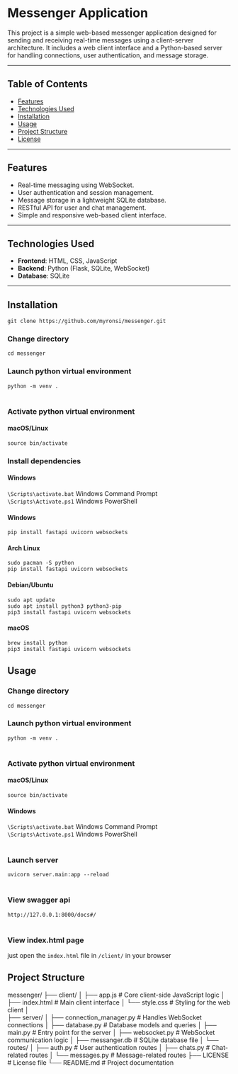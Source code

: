 # Messenger Application

This project is a simple web-based messenger application designed for sending and receiving real-time messages using a client-server architecture. It includes a web client interface and a Python-based server for handling connections, user authentication, and message storage.

---

## Table of Contents
- [Features](#features)
- [Technologies Used](#technologies-used)
- [Installation](#installation)
- [Usage](#usage)
- [Project Structure](#project-structure)
- [License](#license)

---

## Features
- Real-time messaging using WebSocket.
- User authentication and session management.
- Message storage in a lightweight SQLite database.
- RESTful API for user and chat management.
- Simple and responsive web-based client interface.

---

## Technologies Used
- **Frontend**: HTML, CSS, JavaScript
- **Backend**: Python (Flask, SQLite, WebSocket)
- **Database**: SQLite

---

## Installation
`git clone https://github.com/myronsi/messenger.git`

### Change directory
`cd messenger`


### Launch python virtual environment
`python -m venv .`
<br>
<br>

### Activate python virtual environment
#### macOS/Linux
`source bin/activate`

### Install dependencies

#### Windows
`\Scripts\activate.bat`  Windows Command Prompt<br>
`\Scripts\Activate.ps1`  Windows PowerShell

#### Windows
`pip install fastapi uvicorn websockets`

#### Arch Linux
`sudo pacman -S python`<br>
`pip install fastapi uvicorn websockets`

#### Debian/Ubuntu
`sudo apt update`<br>
`sudo apt install python3 python3-pip`<br>
`pip3 install fastapi uvicorn websockets`

#### macOS
`brew install python`<br>
`pip3 install fastapi uvicorn websockets`

## Usage

### Change directory
`cd messenger`


### Launch python virtual environment
`python -m venv .`
<br>
<br>

### Activate python virtual environment
#### macOS/Linux
`source bin/activate`

#### Windows
`\Scripts\activate.bat`  Windows Command Prompt<br>
`\Scripts\Activate.ps1`  Windows PowerShell
<br>
<br>

### Launch server
`uvicorn server.main:app --reload`
<br>
<br>

### View swagger api
`http://127.0.0.1:8000/docs#/`
<br>
<br>

### View index.html page
just open the `index.html` file in `/client/` in your browser


## Project Structure
messenger/
├── client/
│   ├── app.js             # Core client-side JavaScript logic
│   ├── index.html         # Main client interface
│   └── style.css          # Styling for the web client
│   
├── server/
│   ├── connection_manager.py  # Handles WebSocket connections
│   ├── database.py            # Database models and queries
│   ├── main.py                # Entry point for the server
│   ├── websocket.py           # WebSocket communication logic
│   ├── messanger.db           # SQLite database file
│   └── routes/
│       ├── auth.py            # User authentication routes
│       ├── chats.py           # Chat-related routes
│       └── messages.py        # Message-related routes
├── LICENSE                 # License file
└── README.md               # Project documentation
 
